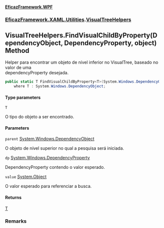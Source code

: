 #### [EficazFramework.WPF](EficazFrameworkWPF.md 'EficazFramework WPF')
### [EficazFramework.XAML.Utilities](EficazFrameworkWPF.md#EficazFramework.XAML.Utilities 'EficazFramework.XAML.Utilities').[VisualTreeHelpers](VisualTreeHelpers.md 'EficazFramework.XAML.Utilities.VisualTreeHelpers')

## VisualTreeHelpers.FindVisualChildByProperty<T>(DependencyObject, DependencyProperty, object) Method

Helper para encontrar um objeto de nível inferior no VisualTree, baseado no valor de uma  
dependencyProperty desejada.

```csharp
public static T FindVisualChildByProperty<T>(System.Windows.DependencyObject parent, System.Windows.DependencyProperty dp, object value)
    where T : System.Windows.DependencyObject;
```
#### Type parameters

<a name='EficazFramework.XAML.Utilities.VisualTreeHelpers.FindVisualChildByProperty_T_(System.Windows.DependencyObject,System.Windows.DependencyProperty,object).T'></a>

`T`

O tipo do objeto a ser encontrado.
#### Parameters

<a name='EficazFramework.XAML.Utilities.VisualTreeHelpers.FindVisualChildByProperty_T_(System.Windows.DependencyObject,System.Windows.DependencyProperty,object).parent'></a>

`parent` [System.Windows.DependencyObject](https://docs.microsoft.com/en-us/dotnet/api/System.Windows.DependencyObject 'System.Windows.DependencyObject')

O objeto de nível superior no qual a pesquisa será iniciada.

<a name='EficazFramework.XAML.Utilities.VisualTreeHelpers.FindVisualChildByProperty_T_(System.Windows.DependencyObject,System.Windows.DependencyProperty,object).dp'></a>

`dp` [System.Windows.DependencyProperty](https://docs.microsoft.com/en-us/dotnet/api/System.Windows.DependencyProperty 'System.Windows.DependencyProperty')

DependencyProperty contendo o valor esperado.

<a name='EficazFramework.XAML.Utilities.VisualTreeHelpers.FindVisualChildByProperty_T_(System.Windows.DependencyObject,System.Windows.DependencyProperty,object).value'></a>

`value` [System.Object](https://docs.microsoft.com/en-us/dotnet/api/System.Object 'System.Object')

O valor esperado para referenciar a busca.

#### Returns
[T](VisualTreeHelpers.FindVisualChildByProperty_T_(DependencyObject,DependencyProperty,object).md#EficazFramework.XAML.Utilities.VisualTreeHelpers.FindVisualChildByProperty_T_(System.Windows.DependencyObject,System.Windows.DependencyProperty,object).T 'EficazFramework.XAML.Utilities.VisualTreeHelpers.FindVisualChildByProperty<T>(System.Windows.DependencyObject, System.Windows.DependencyProperty, object).T')

### Remarks